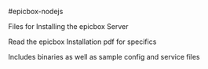 #epicbox-nodejs

Files for Installing the epicbox Server

Read the epicbox Installation pdf for specifics

Includes binaries as well as sample config and service files
